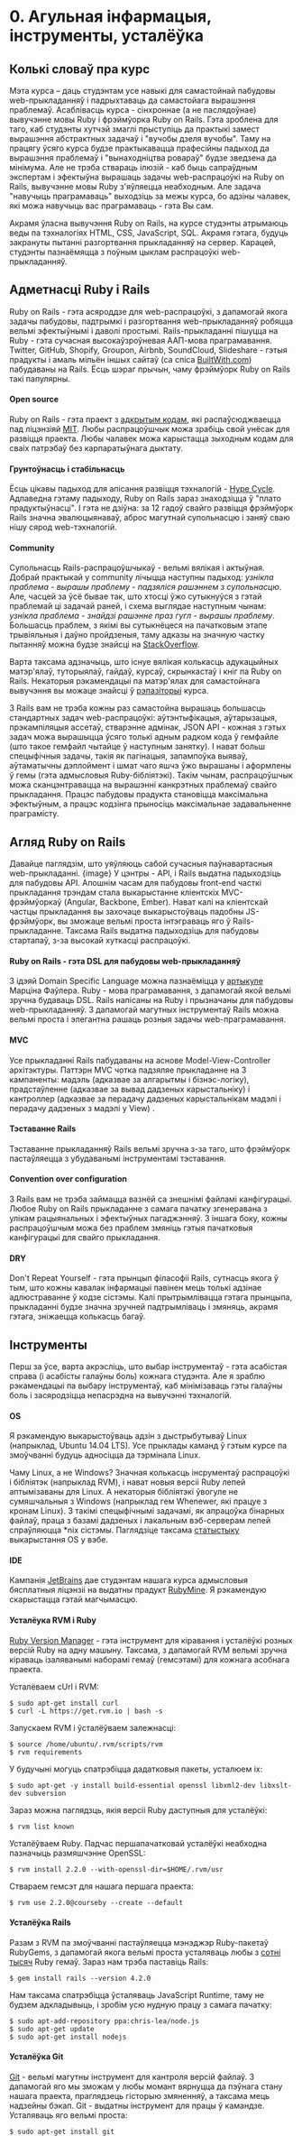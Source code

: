 # 0. Агульная інфармацыя, інструменты, усталёўка

## Колькі словаў пра курс

Мэта курса – даць студэнтам усе навыкі для самастойнай пабудовы web-прыкладанняў і падрыхтаваць да самастойага вырашэння праблемаў. Асаблівасць курса - сінхроннае (а не паслядоўнае) вывучэнне мовы Ruby і фрэймўорка Ruby on Rails. Гэта зроблена для таго, каб студэнты хутчэй змаглі прыступіць да практыкі замест вырашэння абстрактных задачаў і "вучобы дзеля вучобы". Таму на працягу ўсяго курса будзе практыкавацца прафесійны падыход да вырашэння праблемаў і "вынаходніцтва ровараў" будзе зведзена да мінімума. Але не трэба ствараць ілюзій - каб быць сапраўдным экспертам і эфектыўна вырашаць задачы web-распрацоўкі на Ruby on Rails, вывучэнне мовы Ruby з'яўляецца неабходным. Але задача "навучыць праграмаваць" выходзіць за межы курса, бо адзіны чалавек, які можа навучыць вас праграмаваць - гэта Вы сам.

Акрамя ўласна вывучэння Ruby on Rails, на курсе студэнты атрымаюць веды па тэхналогіях HTML, CSS, JavaScript, SQL. Акрамя гэтага, будуць закрануты пытанні разгортвання прыкладанняў на сервер. Карацей, студэнты пазнаёмяцца з поўным цыклам распрацоўкі web-прыкладанняў.

## Адметнасці Ruby і Rails

Ruby on Rails - гэта асяроддзе для web-распрацоўкі, з дапамогай якога задачы пабудовы, падтрымкі і разгортвання web-прыкладанняў робяцца вельмі эфектыўнымі і даволі простымі. Rails-прыкладанні пішуцца на Ruby - гэта сучасная высокаўзроўневая ААП-мова праграмавання. Twitter, GitHub, Shopify, Groupon, Airbnb, SoundCloud, Slideshare - гэтыя прадукты і амаль мільён іншых сайтаў (са спіса [BuiltWith.com](http://trends.builtwith.com/framework/Ruby-on-Rails)) пабудаваны на Rails. Ёсць шэраг прычын, чаму фрэймўорк Ruby on Rails такі папулярны.

#### Open source

Ruby on Rails - гэта праект з [адкрытым кодам](https://github.com/rails/rails), які распаўсюджваецца пад ліцэнзіяй [MIT](http://opensource.org/licenses/mit-license.php). Любы распрацоўшчык можа зрабіць свой унёсак для развіцця праекта. Любы чалавек можа карыстацца зыходным кодам для сваіх патрэбаў без карпаратыўнага дыктату.

#### Грунтоўнасць і стабільнасць

Ёсць цікавы падыход для апісання развіцця тэхналогій - [Hype Cycle](http://www.gartner.com/technology/research/methodologies/hype-cycle.jsp). Адпаведна гэтаму падыходу, Ruby on Rails зараз знаходзіцца ў "плато прадуктыўнасці". І гэта не дзіўна: за 12 гадоў свайго развіцця фрэймўорк Rails значна эвалюцыянаваў, аброс магутнай супольнасцю і заняў сваю нішу сярод web-тэхналогій.

#### Community

Супольнасць Rails-распрацоўшчыкаў - вельмі вялікая і актыўная. Добрай практыкай у community лічыцца наступны падыход: *узнікла праблема - вырашы праблему - падзяліся рашэннем з супольнасцю*. Але, часцей за ўсё бывае так, што хтосці ўжо сутыкнуўся з гэтай праблемай ці задачай раней, і схема выглядае наступным чынам: *узнікла праблема - знайдзі рашэнне праз гугл - вырашы праблему*. Большасць праблем, з якімі вы сутыкнёцеся на пачатковым этапе трывіяльныя і даўно пройдзеныя, таму адказы на значную частку пытанняў можна будзе знайсці на [StackOverflow](http://stackoverflow.com/).

Варта таксама адзначыць, што існуе вялікая колькасць адукацыйных матэр'ялаў, туторыялаў, гайдаў, курсаў, скрынкастаў і кніг па Ruby on Rails. Некаторыя рэкамендацыі па матэр'ялах для самастойнага вывучэння вы можаце знайсці ў [рэпазіторыі](useful_links.md) курса.

З Rails вам не трэба кожны раз самастойна вырашаць большасць стандартных задач web-распрацоўкі: аўтэнтыфікацыя, аўтарызацыя, прэкампіляцыя ассетаў, стварэнне адмінак, JSON API - кожная з гэтых задач можа вырашыцца ўсяго толькі адным радком кода ў гемфайле (што такое гемфайл чытайце ў наступным занятку). І нават больш спецыфічныя задачы, такія як пагінацыя, запампоўка выяваў, аўтаматычны дэплоймент і шмат чаго яшчэ ўжо вырашаны і аформлены ў гемы (гэта адмысловыя Ruby-бібліятэкі). Такім чынам, распрацоўшчык можа сканцэнтравацца на вырашэнні канкрэтных праблемаў свайго прыкладання. Працэс пабудовы прадукта становіцца максімальна эфектыўным, а працэс кодзінга прыносіць максімальнае задавальненне праграмісту.

## Агляд Ruby on Rails

Давайце паглядзім, што уяўляюць сабой сучасныя паўнавартасныя web-прыкладанні. 
{image}
У цэнтры - API, і Rails выдатна падыходзіць для пабудовы API. Апошнім часам для пабудовы front-end часткі прыкладання трэндам стала выкарыстанне кліентскіх MVC-фрэймўоркаў (Angular, Backbone, Ember). Нават калі на кліентскай частцы прыкладання вы захочаце выкарыстоўваць падобны JS-фрэймўорк, вы зможаце вельмі проста інтэграваць яго ў Rails-прыкладанне.
Таксама Rails выдатна падыходзіць для пабудовы стартапаў, з-за высокай хуткасці распрацоўкі.

#### Ruby on Rails - гэта DSL для пабудовы web-прыкладанняў

З ідэяй Domain Specific Language можна пазнаёміцца у [артыкуле](http://www.martinfowler.com/bliki/DomainSpecificLanguage.html) Марціна Фаўлера. Ruby - мова праграмавання, з дапамогай якой вельмі зручна будаваць DSL. Rails напісаны на Ruby і прызначаны для пабудовы web-прыкладанняў. З дапамогай магутных інструментаў Rails можна вельмі проста і элегантна рашаць розныя задачы web-праграмавання.

#### MVC

Усе прыкладанні Rails пабудаваны на аснове Model-View-Controller архітэктуры. Паттэрн MVC чотка падзяляе прыкладанне на 3 кампаненты: мадэль (адказвае за алгарытмы і бізнэс-логіку), прадстаўленне (адказвае за вывад дадзеных карыстальніку) і кантроллер (адказвае за перадачу дадзеных карыстальнікам мадэлі і перадачу дадзеных з мадэлі у View) . 

#### Тэставанне Rails

Тэставанне прыкладанняў Rails вельмі зручна з-за таго, што фрэймўорк пастаўляецца з убудаванымі інструментамі тэставання.

#### Convention over configuration

З Rails вам не трэба займацца вазнёй са знешнімі файламі канфігурацыі. Любое Ruby on Rails прыкладанне з самага пачатку згенеравана з улікам рацыянальных і эфектыўных пагаджэнняў. З іншага боку, кожны распрацоўшчым можа без праблем змяніць гэтыя пачатковыя канфігурацыі для свайго прыкладання.

#### DRY 

Don't Repeat Yourself - гэта прынцып філасофіі Rails, сутнасць якога ў тым, што кожны кавалак інфармацыі павінен мець толькі адзінае адлюстраванне ў кодзе сістэмы. Калі прытрымлівацца гэтага прынцыпа, прыкладанні будзе значна зручней падтрымліваць і змяняць, акрамя гэтага, зніжаецца колькасць багаў.

## Інструменты

Перш за ўсе, варта акрэсліць, што выбар інструментаў - гэта асабістая справа (і асабісты галаўны боль) кожнага студэнта. Але я зраблю рэкамендацыі па выбару інструментаў, каб мінімізаваць гэты галаўны боль і засяродзіцца непасрэдна на вывучэнні тэхналогій.

#### OS

Я рэкамендую выкарыстоўваць адзін з дыстрыбутываў Linux (напрыклад, Ubuntu 14.04 LTS). Усе прыклады каманд ў гэтым курсе па змоўчванні будуць адносіцца да тэрмінала Linux.

Чаму Linux, а не Windows? Значная колькасць інсрументаў распрацоўкі і бібліятэк (напрыклад RVM), і нават новыя версіі Ruby лепей аптымізаваны для Linux. А некаторыя бібліятэкі ўвогуле не сумяшчальныя з Windows (напрыклад гем Whenewer, які працуе з кронам Linux). З такімі спецыфічнымі задачамі, як апрацоўка бінарных файлаў, праца з базамі дадзеных і лакальным вэб-серверам лепей спраўляюцца *nix сістэмы. Паглядзіце таксама [статыстыку](http://w3techs.com/technologies/overview/operating_system/all) выкарыстання OS у вэбе.

#### IDE 

Кампанія [JetBrains](https://www.jetbrains.com/) дае студэнтам нашага курса адмысловыя бясплатныя ліцэнзіі на выдатны прадукт [RubyMine](https://www.jetbrains.com/ruby/). Я рэкамендую скарыстацца гэтай магчымасцю. 

#### Усталёука RVM і Ruby

[Ruby Version Manager](https://rvm.io/) - гэта інструмент для кіравання і усталёўкі розных версій Ruby на адну машыну. Таксама, з дапамогай RVM вельмі зручна кіраваць ізаляванымі наборамі гемаў (гемсэтамі) для кожнага асобнага праекта.

Усталёваем cUrl i RVM:

    $ sudo apt-get install curl
    $ curl -L https://get.rvm.io | bash -s

Запускаем RVM і ўсталёўваем залежнасці:
    
    $ source /home/ubuntu/.rvm/scripts/rvm
    $ rvm requirements

У будучыні могуць спатрэбіцца дадатковыя пакеты, усталюем іх:

    $ sudo apt-get -y install build-essential openssl libxml2-dev libxslt-dev subversion

Зараз можна паглядзць, якія версіі Ruby даступныя для усталёўкі:

    $ rvm list known

Усталёўваем Ruby. Падчас першапачатковай усталёўкі неабходна пазначыць размяшчэнне OpenSSL:

    $ rvm install 2.2.0 --with-openssl-dir=$HOME/.rvm/usr

Ствараем гемсэт для нашага першага праекта:

    $ rvm use 2.2.0@courseby --create --default

#### Усталёўка Rails

Разам з RVM па змоўчванні пастаўляецца мэнэджэр Ruby-пакетаў RubyGems, з дапамогай якога вельмі проста усталяваць любы з [сотні тысяч](https://rubygems.org/gems) Ruby гемаў. Зараз нам трэба паставіць Rails:

    $ gem install rails --version 4.2.0

Нам таксама спатрэбіцца ўсталяваць JavaScript Runtime, таму не будзем адкладывыць, і зробім усю нудную працу з самага пачатку:

    $ sudo apt-add-repository ppa:chris-lea/node.js
    $ sudo apt-get update
    $ sudo apt-get install nodejs

#### Усталёўка Git

[Git](http://git-scm.com/) - вельмі магутны інструмент для кантроля версій файлаў. З дапамогай яго мы зможам у любы момант вярнуцца да пэўнага стану нашага праекта, праглядзець гісторыю змяненняў, а таксама мець надзейны бэкап. Git - выдатны інструмент для працы ў камандзе. Усталяваць яго вельмі проста:

    $ sudo apt-get install git

